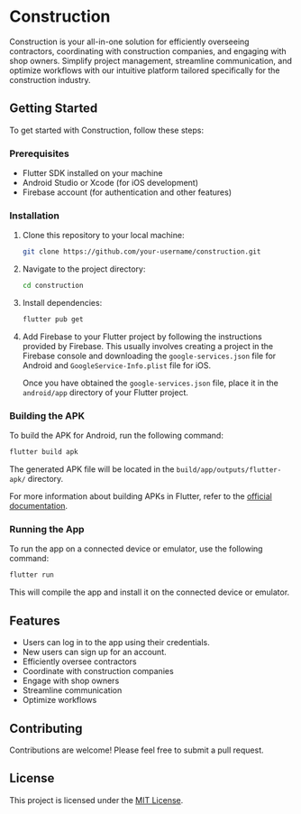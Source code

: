 # Construction

Construction is your all-in-one solution for efficiently overseeing contractors, coordinating with construction companies, and engaging with shop owners. Simplify project management, streamline communication, and optimize workflows with our intuitive platform tailored specifically for the construction industry.

## Getting Started

To get started with Construction, follow these steps:

### Prerequisites

- Flutter SDK installed on your machine
- Android Studio or Xcode (for iOS development)
- Firebase account (for authentication and other features)

### Installation

1. Clone this repository to your local machine:

   ```bash
   git clone https://github.com/your-username/construction.git
   ```

2. Navigate to the project directory:

   ```bash
   cd construction
   ```

3. Install dependencies:

   ```bash
   flutter pub get
   ```

4. Add Firebase to your Flutter project by following the instructions provided by Firebase. This usually involves creating a project in the Firebase console and downloading the `google-services.json` file for Android and `GoogleService-Info.plist` file for iOS.

   Once you have obtained the `google-services.json` file, place it in the `android/app` directory of your Flutter project.

### Building the APK

To build the APK for Android, run the following command:

```bash
flutter build apk
```

The generated APK file will be located in the `build/app/outputs/flutter-apk/` directory.

For more information about building APKs in Flutter, refer to the [official documentation](https://flutter.dev/docs/deployment/android).

### Running the App

To run the app on a connected device or emulator, use the following command:

```bash
flutter run
```

This will compile the app and install it on the connected device or emulator.

## Features

- Users can log in to the app using their credentials.
- New users can sign up for an account.
- Efficiently oversee contractors
- Coordinate with construction companies
- Engage with shop owners
- Streamline communication
- Optimize workflows



## Contributing

Contributions are welcome! Please feel free to submit a pull request.

## License

This project is licensed under the [MIT License](LICENSE).

